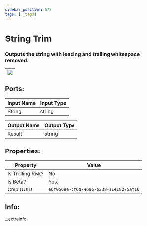 ```yaml
---
sidebar_position: 575
tags: [._tags]
---
```


# String Trim


### Outputs the string with leading and trailing whitespace removed.

| ![](https://images-ext-2.discordapp.net/external/MPmIaQzlEPmgGWlgi-WxBBXt0Bjv_zWPkg1y1f_sy3s/https/www.recroomcircuits.com/image/circuit/absolute-value?width=206&height=108) |
|-----|

## Ports:

| Input Name | Input Type |
|-----------|-----------|
| String | string |

| Output Name | Output Type |
|-----------|-----------|
| Result | string |

## Properties:

| Property  | Value |
|-------------------|-----------|
| Is Trolling Risk? | No. |
| Is Beta? | Yes. |
| Chip UUID | `e6f056ee-cf6d-4696-b338-31418275af16` |

## Info:
._extrainfo